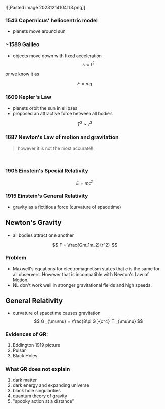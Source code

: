 ![[Pasted image 20231214104113.png]]
### 1543 Copernicus' heliocentric model
- planets move around sun

### ~1589 Galileo 
- objects move down with fixed acceleration
$$ s \propto t^2 $$

or we know it as 

$$ F = mg $$

### 1609 Kepler's Law
- planets orbit the sun in ellipses
- proposed an attractive force between all bodies 

$$ T^2 \propto r^3 $$

### 1687 Newton's Law of motion and gravitation
> however it is not the most accurate!!

<br> 

### 1905 Einstein's Special Relativity
$$ E = mc^2 $$


### 1915 Einstein's General Relativity
- gravity as a fictitious force (curvature of spacetime)


## Newton's Gravity
- all bodies attract one another

$$ F = \frac{Gm_1m_2}{r^2} $$
### Problem 
- Maxwell's equations for electromagnetism states that $c$ is the same for all observers. However that is incompatible with Newton's Law of Motion. 
- NL don't work well in stronger gravitational fields and high speeds.


## General Relativity
- curvature of spacetime causes gravitation
$$ G _{\mu\nu} = \frac{8\pi G }{c^4} T _{\mu\nu}  $$
### Evidences of GR:
1. Eddington 1919 picture
2. Pulsar
3. Black Holes 

### What GR does not explain
1. dark matter
2. dark energy and expanding universe
3. black hole singularities
4. quantum theory of gravity
5. "spooky action at a distance"



